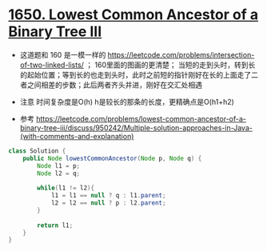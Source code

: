 # [1650. Lowest Common Ancestor of a Binary Tree III](https://leetcode.com/problems/lowest-common-ancestor-of-a-binary-tree-iii/)
* 这道题和 160 是一模一样的 https://leetcode.com/problems/intersection-of-two-linked-lists/ ； 160里面的图画的更清楚； 当短的走到头时，转到长的起始位置；等到长的也走到头时，此时之前短的指针刚好在长的上面走了二者之间相差的步数；此后两者齐头并进，刚好在交汇处相遇

* 注意 时间复杂度是O(h)  h是较长的那条的长度，更精确点是O(h1+h2)
* 参考 https://leetcode.com/problems/lowest-common-ancestor-of-a-binary-tree-iii/discuss/950242/Multiple-solution-approaches-in-Java-(with-comments-and-explanation)


```java
class Solution {
    public Node lowestCommonAncestor(Node p, Node q) {
        Node l1 = p;
        Node l2 = q;
        
        while(l1 != l2){
            l1 = l1 == null ? q : l1.parent;
            l2 = l2 == null ? p : l2.parent;
        }
        
        return l1;
    }
}
```
